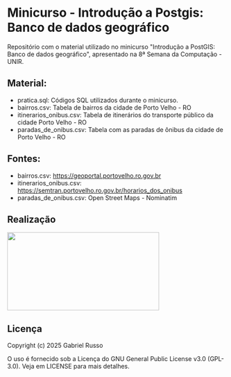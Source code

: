 # Minicurso - Introdução a Postgis: Banco de dados geográfico

Repositório com o material utilizado no minicurso "Introdução a PostGIS: Banco de dados geográfico", apresentado na 8ª Semana da Computação - UNIR.

## Material:
 - pratica.sql: Códigos SQL utilizados durante o minicurso.
 - bairros.csv: Tabela de bairros da cidade de Porto Velho - RO
 - itinerarios_onibus.csv: Tabela de itinerários do transporte público da cidade Porto Velho - RO
 - paradas_de_onibus.csv: Tabela com as paradas de ônibus da cidade de Porto Velho - RO

## Fontes:
 - bairros.csv: https://geoportal.portovelho.ro.gov.br
 - itinerarios_onibus.csv: https://semtran.portovelho.ro.gov.br/horarios_dos_onibus
 - paradas_de_onibus.csv: Open Street Maps - Nominatim

## Realização

<a href="https://dacc.unir.br">
    <img height="180" src="https://dacc.unir.br/uploads/91919191/diversos/Logo%20DACC%202017.png" width="350"/>
</a>

## Licença

Copyright (c) 2025 Gabriel Russo

O uso é fornecido sob a Licença do GNU General Public License v3.0 (GPL-3.0). Veja em LICENSE para mais detalhes.
